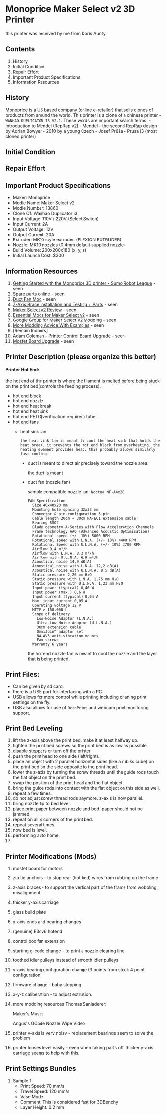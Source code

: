 # Monoprice Maker Select v2 3D Printer
this printer was received by me from Doris Aunty. 

## Contents
1. History
2. Initial Condition
3. Repair Effort
4. Important Product Specifications
5. Information Resources

## History
Monoprice is a US based company (online e-retailer) that sells clones of products from around the world. This printer is a clone of a chinese printer - `WANHAO DUPLICATOR I3 V2.1`.
These words are important search terms:
    - Introduction to Mendel (RepRap v2)
    - Mendel - the second RepRap design by Adrian Bowyer
    - 2010 by a young Czech - Josef Průša
    - Prusa i3 (most cloned printer)
    

## Initial Condition

## Repair Effort

## Important Product Specifications
- Maker: Monoprice
- Modle Name: Maker Select v2
- Modle Number: 13860
- Clone Of: Wanhao Duplicator i3
- Input Voltage: 110V / 220V (Select Switch)
- Input Current: 2A
- Output Voltage: 12V
- Output Current: 20A
- Extruder: MK10 style extruder. (FLEXION EXTRUDER)
- Nozzle: MK10 nozzles (0.4mm default supplied nozzle)
- Build Volume: 200x200x180 (x, y, z)
- Initial Launch Cost: $300

## Information Resources
1. [Getting Started with the Monoprice 3D printer - Sumo Robot League](https://www.youtube.com/watch?v=8ScO0BHtAAI&ab_channel=SumoRobotLeague) - seen
2. [Spare parts online](https://www.wanhao-monoprice-parts.com/maker-select-v2) - seen
3. [Duct Fan Mod](https://www.thingiverse.com/thing:1025471) - seen
4. [Z-Axis Brace Installation and Testing + Parts](https://www.youtube.com/watch?v=vBTG0YWVYQM&ab_channel=InsideTheMindOfMatt) - seen
5. [Maker Select v2 Review](https://www.youtube.com/watch?v=QURR3m3aVYE&ab_channel=peterc3d) - seen
6. [Essential Mods for Maker Select v2](https://letsprint3d.net/essential-mods-upgrade-3d-printer/) - seen
7. [Google Group for Maker Select v2 Modding](https://groups.google.com/g/wanhao-printer-3d/c/wnBSoCYRyP4?pli=1) - seen
8. [More Modding Advice With Examples](https://brokensolenoid.com/2020/03/03/how-i-bulletproofed-my-monoprice-select-v2-3d-printer/) - seen
9. [Remain Indoors]
10. [Adam Coleman - Printer Control Board Upgrade](http://www.colemanworld.net/2020/05/02/wanhao-i3-conversion-to-skr-1-4-log/) - seen
11. [Mosfet Board Upgrade](https://www.youtube.com/watch?v=qHobyDDwA9E&ab_channel=InsideTheMindOfMatt) - seen

## Printer Description (please organize this better)
#### Printer Hot End:

the hot end of the printer is where the filament is melted before being stuck on the print bed(controls the feeding process).
- hot end block
- hot end nozzle
- hot end heat break
- hot end heat sink
- hot end PETG(verification required) tube
- hot end fans
  - heat sink fan
        
        the heat sink fan is meant to cool the heat sink that holds the heat break. it prevents the hot end block from overheating. the heating element provides heat. this probably allows similarly fast cooling.
      - duct is meant to direct air precisely toward the nozzle area.
    
        the duct is meant 
      - duct fan (nozzle fan)
     
        sample compatible nozzle fan: `Noctua NF-A4x20`
        ```
        FAN Specification
          Size 40x40x20 mm
          Mounting hole spacing 32x32 mm
          Connector & pin-configuration 3-pin
          Cable length 20cm + 30cm NA-EC1 extension cable
          Bearing SSO2
          Blade geometry A-Series with Flow Acceleration Channels
          Frame technology AAO (Advanced Acoustic Optimisation)
          Rotational speed (+/- 10%) 5000 RPM
          Rotational speed with L.N.A. (+/- 10%) 4400 RPM
          Rotational Speed with U.L.N.A. (+/- 10%) 3700 RPM
          Airflow 9,4 m³/h
          Airflow with L.N.A. 8,3 m³/h
          Airflow with U.L.N.A. 6,9 m³/h
          Acoustical noise 14,9 dB(A)
          Acoustical noise with L.N.A. 12,2 dB(A)
          Acoustical noise with U.L.N.A. 8,5 dB(A)
          Static pressure 2,26 mm H₂O
          Static pressure with L.N.A. 1,75 mm H₂O
          Static pressure with U.L.N.A. 1,23 mm H₂O
          Input power (typical) 0,46 W
          Input power (max.) 0,6 W
          Input current (typical) 0,04 A
          Max. input current 0,05 A
          Operating voltage 12 V
          MTTF > 150.000 h
          Scope of delivery
            Low-Noise Adaptor (L.N.A.)
            Ultra-Low-Noise Adaptor (U.L.N.A.)
            30cm extension cable
            OmniJoin™ adaptor set
            NA-AV3 anti-vibration mounts
            Fan screws
          Warranty 6 years
        ```
    
        the hot end nozzle fan is meant to cool the nozzle and the layer that is being printed.

## Print Files:
   - Can be given by sd card.
   - there is a USB port for interfacing with a PC.
   - USB allows for more control while printing including chaning print settings on the fly.
   - USB also allows for use of `OctoPrint` and webcam print monitoring support.
 


## Print Bed Leveling
1. lift the z-axis above the print bed. make it at least halfway up.
2. tighten the print bed screws so the print bed is as low as possible.
3. disable steppers or turn off the printer
4. push the print head to one side (left/right).
5. place an object with 2 parallel horizontal sides (like a rubiks cube) on the print bed on the side opposite to the print head.
6. lower the z-axis by turning the screw threads until the guide rods touch the flat object on the print bed.
7. swap the position of the print head and the flat object.
8. bring the guide rods into contact with the flat object on this side as well.
9. repeat a few times.
10. do not adjust screw thread rods anymore. z-axis is now parallel.
11. bring nozzle tip to bed level.
12. place print paper between nozzle and bed. paper should not be jammed.
13. repeat on all 4 corners of the print bed.
14. repeat several times.
15. now bed is level.
16. performing auto home.
17. 


## Printer Modifications (Mods)
1. mosfet board for motors
2. zip tie anchors - to stop rear (hot bed) wires from rubbing on the frame
3. z-axis braces - to support the vertical part of the frame from wobbling, misalignment
4. thicker y-axis carriage
5. glass build plate
6. x-axis ends and bearing changes
7. (genuine) E3dv6 hotend
8. control box fan extension
9. starting g-code change - to print a nozzle clearing line
10. toothed idler pulleys instead of smooth idler pulleys
11. y-axis bearing configuration change (3 points from stock 4 point configuration)
12. firmware change - baby stepping
13. x-y-z caliberation - to adjust extrusion.
14. more modding resources
    Thomas Sanladerer:

    Maker's Muse:

    Angus's GCode Nozzle Wipe Video
15. printer y-axis is very noisy - replacement bearings seem to solve the problem
16. printer looses level easily - even when taking parts off. thicker y-axis carriage seems to help with this.


## Print Settings Bundles
1. Sample 1:
   - Print Speed: 70 mm/s
   - Travel Speed: 120 mm/s
   - Vase Mode
   - Comment: This is considered fast for 3DBenchy
   - Layer Height: 0.2 mm
    
